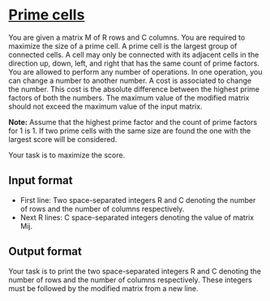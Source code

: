 # [Prime cells][link]

You are given a matrix M of R rows and C columns. You are required to maximize the size of a prime cell. A prime cell is the largest group of connected cells. A cell may only be connected with its adjacent cells in the direction up, down, left, and right that has the same count of prime factors. You are allowed to perform any number of operations. In one operation, you can change a number to another number. A cost is associated to change the number. This cost is the absolute difference between the highest prime factors of both the numbers. The maximum value of the modified matrix should not exceed the maximum value of the input matrix.

**Note:** Assume that the highest prime factor and the count of prime factors for 1 is 1. If two prime cells with the same size are found the one with the largest score will be considered.

Your task is to maximize the score.

## Input format

- First line: Two space-separated integers R and C denoting the number of rows and the number of columns respectively.
- Next R lines: C space-separated integers denoting the value of matrix Mij.

## Output format

Your task is to print the two space-separated integers R and C denoting the number of rows and the number of columns respectively. These integers must be followed by the modified matrix from a new line.

[link]: https://www.hackerearth.com/practice/algorithms/graphs/breadth-first-search/practice-problems/approximate/prime-islandindeed-d7a30488/

